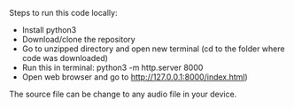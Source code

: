 Steps to run this code locally:
  - Install python3
  - Download/clone the repository
  - Go to unzipped directory and open new terminal (cd to the folder where code was downloaded)
  - Run this in terminal: python3 -m http.server 8000
  - Open web browser and go to http://127.0.0.1:8000/index.html)

The source file can be change to any audio file in your device.
